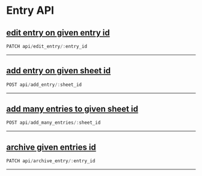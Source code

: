 # Entry API
## [edit entry on given entry id](./entry_man/edit_entry.md)
```js
PATCH api/edit_entry/:entry_id
```
***
## [add entry on given sheet id](./entry_man/add_entry.md)
```js
POST api/add_entry/:sheet_id
```
***
## [add many entries to given sheet id](./entry_man/add_many_entries.md)
```js
POST api/add_many_entries/:sheet_id
```
***
## [archive given entries id](./entry_man/archive_entry.md)
```js
PATCH api/archive_entry/:entry_id
```
***
